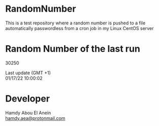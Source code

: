 # RandomNumber    
This is a test repository where a random number is pushed to a file automatically passwordless from a cron job in my Linux CentOS server    
# Random Number of the last run   
30250
      
Last update (GMT +1)    
01/17/22 10:00:02
# Developer    
Hamdy Abou El Anein   
hamdy.aea@protonmail.com
